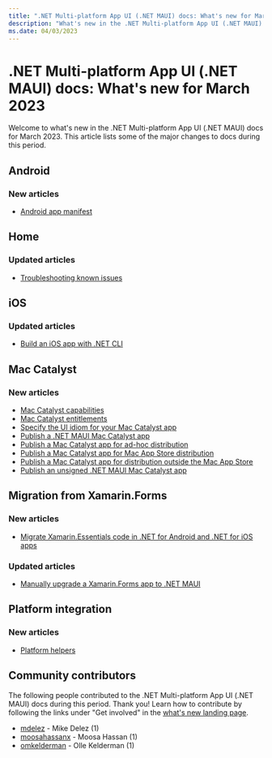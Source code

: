 ```yaml
---
title: ".NET Multi-platform App UI (.NET MAUI) docs: What's new for March 2023"
description: "What's new in the .NET Multi-platform App UI (.NET MAUI) docs for March 2023."
ms.date: 04/03/2023
---
```


# .NET Multi-platform App UI (.NET MAUI) docs: What's new for March 2023

Welcome to what's new in the .NET Multi-platform App UI (.NET MAUI) docs for March 2023. This article lists some of the major changes to docs during this period.

## Android

### New articles

- [Android app manifest](../android/manifest.md)

## Home

### Updated articles

- [Troubleshooting known issues](troubleshooting.md)

## iOS

### Updated articles

- [Build an iOS app with .NET CLI](../ios/cli.md)

## Mac Catalyst

### New articles

- [Mac Catalyst capabilities](../mac-catalyst/capabilities.md)
- [Mac Catalyst entitlements](../mac-catalyst/entitlements.md)
- [Specify the UI idiom for your Mac Catalyst app](../mac-catalyst/user-interface-idiom.md)
- [Publish a .NET MAUI Mac Catalyst app](../mac-catalyst/deployment/index.md)
- [Publish a Mac Catalyst app for ad-hoc distribution](../mac-catalyst/deployment/publish-ad-hoc.md)
- [Publish a Mac Catalyst app for Mac App Store distribution](../mac-catalyst/deployment/publish-app-store.md)
- [Publish a Mac Catalyst app for distribution outside the Mac App Store](../mac-catalyst/deployment/publish-outside-app-store.md)
- [Publish an unsigned .NET MAUI Mac Catalyst app](../mac-catalyst/deployment/publish-unsigned.md)

## Migration from Xamarin.Forms

### New articles

- [Migrate Xamarin.Essentials code in .NET for Android and .NET for iOS apps](../migration/native-essentials.md)

### Updated articles

- [Manually upgrade a Xamarin.Forms app to .NET MAUI](../migration/forms-projects.md)

## Platform integration

### New articles

- [Platform helpers](../platform-integration/platform-helpers.md)

## Community contributors

The following people contributed to the .NET Multi-platform App UI (.NET MAUI) docs during this period. Thank you! Learn how to contribute by following the links under "Get involved" in the [what's new landing page](index.yml).

- [mdelez](https://github.com/mdelez) - Mike Delez (1)
- [moosahassanx](https://github.com/moosahassanx) - Moosa Hassan (1)
- [omkelderman](https://github.com/omkelderman) - Olle Kelderman (1)
